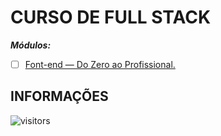 # CURSO DE FULL STACK

***Módulos:***

<!-- - [ ] Orientação. -->
<!-- - [ ] HTML5 e CSS3. -->
<!-- - [ ] JavaScript. -->
<!-- - [ ] Git e GitHub. -->
<!-- - [ ] Bancos de Dados. -->
<!-- - [ ] PHP. -->
<!-- - [ ] Laravel. -->
<!-- - [ ] TypeScript. -->
<!-- - [ ] Node.js. -->
<!-- - [ ] Adonis.js. -->
<!-- - [ ] React.js. -->
<!-- - [ ] React.js Native. -->
<!-- - [ ] Vue.js. -->
<!-- - [ ] Angular 9. -->
<!-- - [ ] Flutter. -->
<!-- - [ ] Bootstrap 4. -->
<!-- - [ ] Docker. -->
<!-- - [ ] Firebase. -->
<!-- - [ ] Sass. -->
<!-- - [ ] GraphQL. -->
<!-- - [ ] Adobe XD. -->
<!-- - [ ] Electron. -->
<!-- - [ ] Lives. -->
<!-- - [ ] Freelancer — Do Zero ao Profissional. -->
- [ ] [Font-end — Do Zero ao Profissional.](https://github.com/Devsgeeknerd/front-end-zp-full-stack "Ver os Módulos do Curso")
<!-- - [ ] React.js Native — Do Zero ao Profissional. -->
<!-- - [ ] PHP — Do Zero ao Profissional. -->
<!-- - [ ] WordPress — Do Zero ao Profissional. -->

## INFORMAÇÕES

![visitors](https://visitor-badge.glitch.me/badge?page_id=Devsgeeknerd.curso-de-full-stack "Total de Visitas")
